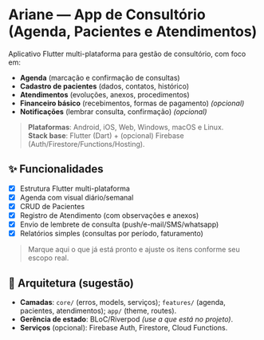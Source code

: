 # Ariane — App de Consultório (Agenda, Pacientes e Atendimentos)

Aplicativo Flutter multi-plataforma para gestão de consultório, com foco em:
- **Agenda** (marcação e confirmação de consultas)
- **Cadastro de pacientes** (dados, contatos, histórico)
- **Atendimentos** (evoluções, anexos, procedimentos)
- **Financeiro básico** (recebimentos, formas de pagamento) *(opcional)*
- **Notificações** (lembrar consulta, confirmação) *(opcional)*

> **Plataformas**: Android, iOS, Web, Windows, macOS e Linux.  
> **Stack base**: Flutter (Dart) + (opcional) Firebase (Auth/Firestore/Functions/Hosting).

## ✨ Funcionalidades

- [x] Estrutura Flutter multi-plataforma
- [x] Agenda com visual diário/semanal
- [x] CRUD de Pacientes
- [x] Registro de Atendimento (com observações e anexos)
- [x] Envio de lembrete de consulta (push/e-mail/SMS/whatsapp) 
- [x] Relatórios simples (consultas por período, faturamento) 

> Marque aqui o que já está pronto e ajuste os itens conforme seu escopo real.

## 🧱 Arquitetura (sugestão)

- **Camadas**: `core/` (erros, models, serviços); `features/` (agenda, pacientes, atendimentos); `app/` (theme, routes).
- **Gerência de estado**: BLoC/Riverpod *(use a que está no projeto)*.
- **Serviços** (opcional): Firebase Auth, Firestore, Cloud Functions.
